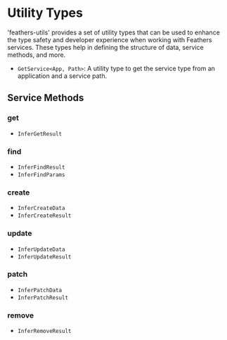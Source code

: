 # Utility Types

'feathers-utils' provides a set of utility types that can be used to enhance the type safety and developer experience when working with Feathers services. These types help in defining the structure of data, service methods, and more.

- `GetService<App, Path>`: A utility type to get the service type from an application and a service path.

## Service Methods

### get

- `InferGetResult`

### find

- `InferFindResult`
- `InferFindParams`

### create

- `InferCreateData`
- `InferCreateResult`

### update

- `InferUpdateData`
- `InferUpdateResult`

### patch

- `InferPatchData`
- `InferPatchResult`

### remove

- `InferRemoveResult`
